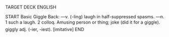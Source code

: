 TARGET DECK
ENGLISH

START
Basic
Giggle
Back: —v. (-ling) laugh in half-suppressed spasms. —n. 1 such a laugh. 2 colloq. Amusing person or thing; joke (did it for a giggle).  giggly adj. (-ier, -iest). [imitative]
END
